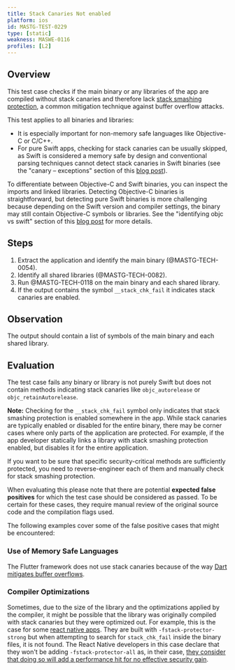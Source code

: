 ```yaml
---
title: Stack Canaries Not enabled
platform: ios
id: MASTG-TEST-0229
type: [static]
weakness: MASWE-0116
profiles: [L2]
---
```

## Overview

This test case checks if the main binary or any libraries of the app are compiled without stack canaries and therefore lack [stack smashing protection](../../../Document/0x06i-Testing-Code-Quality-and-Build-Settings.md/#binary-protection-mechanisms), a common mitigation technique against buffer overflow attacks.

This test applies to all binaries and libraries:

- It is especially important for non-memory safe languages like Objective-C or C/C++.
- For pure Swift apps, checking for stack canaries can be usually skipped, as Swift is considered a memory safe by design and conventional parsing techniques cannot detect stack canaries in Swift binaries (see the "canary – exceptions" section of this [blog post](https://sensepost.com/blog/2021/on-ios-binary-protections/)).

To differentiate between Objective-C and Swift binaries, you can inspect the imports and linked libraries. Detecting Objective-C binaries is straightforward, but detecting pure Swift binaries is more challenging because depending on the Swift version and compiler settings, the binary may still contain Objective-C symbols or libraries. See the "identifying objc vs swift" section of this [blog post](https://sensepost.com/blog/2021/on-ios-binary-protections/) for more details.

## Steps

1. Extract the application and identify the main binary (@MASTG-TECH-0054).
2. Identify all shared libraries (@MASTG-TECH-0082).
3. Run @MASTG-TECH-0118 on the main binary and each shared library.
4. If the output contains the symbol `__stack_chk_fail` it indicates stack canaries are enabled.

## Observation

The output should contain a list of symbols of the main binary and each shared library.

## Evaluation

The test case fails any binary or library is not purely Swift but does not contain methods indicating stack canaries like `objc_autorelease` or `objc_retainAutorelease`.

**Note:** Checking for the `__stack_chk_fail` symbol only indicates that stack smashing protection is enabled somewhere in the app. While stack canaries are typically enabled or disabled for the entire binary, there may be corner cases where only parts of the application are protected. For example, if the app developer statically links a library with stack smashing protection enabled, but disables it for the entire application.

If you want to be sure that specific security-critical methods are sufficiently protected, you need to reverse-engineer each of them and manually check for stack smashing protection.

When evaluating this please note that there are potential **expected false positives** for which the test case should be considered as passed. To be certain for these cases, they require manual review of the original source code and the compilation flags used.

The following examples cover some of the false positive cases that might be encountered:

### Use of Memory Safe Languages

The Flutter framework does not use stack canaries because of the way [Dart mitigates buffer overflows](https://docs.flutter.dev/reference/security-false-positives#shared-objects-should-use-stack-canary-values).

### Compiler Optimizations

Sometimes, due to the size of the library and the optimizations applied by the compiler, it might be possible that the library was originally compiled with stack canaries but they were optimized out. For example, this is the case for some [react native apps](https://github.com/facebook/react-native/issues/36870#issuecomment-1714007068). They are built with `-fstack-protector-strong` but when attempting to search for `stack_chk_fail` inside the binary files, it is not found. The React Native developers in this case declare that they won't be adding `-fstack-protector-all` as, in their case, [they consider that doing so will add a performance hit for no effective security gain](https://github.com/facebook/react-native/issues/36870#issuecomment-1714007068).
